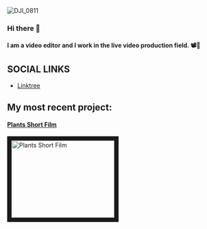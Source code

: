 ![DJI_0811](https://user-images.githubusercontent.com/71404341/130175522-4143ef38-9ee1-4f60-a099-96a9a4bda868.jpeg)
### Hi there 👋

#### I am a video editor and I work in the live video production field. 📽🔴

## SOCIAL LINKS
- [Linktree](https://linktr.ee/loudmusicpigeon)

## My most recent project:
#### [Plants Short Film](https://youtu.be/vG4z5CVSDDM)
<a href="http://www.youtube.com/watch?feature=player_embedded&v=vG4z5CVSDDM
" target="_blank"><img src="http://img.youtube.com/vi/vG4z5CVSDDM/0.jpg" 
alt="Plants Short Film" width="240" height="180" border="10" /></a>

